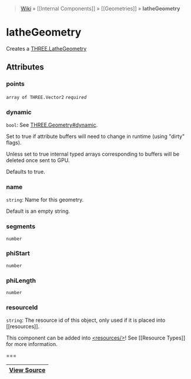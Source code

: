> [Wiki](Home) » [[Internal Components]] » [[Geometries]] » **latheGeometry**

# latheGeometry

Creates a [THREE.LatheGeometry](http://threejs.org/docs/#Reference/Extras.Geometries/LatheGeometry)

## Attributes
### points
``` array of THREE.Vector2 ``` *``` required ```*

### dynamic
``` bool ```: See [THREE.Geometry#dynamic](http://threejs.org/docs/#Reference/Core/Geometry.dynamic).

Set to true if attribute buffers will need to change in runtime (using "dirty" flags).

Unless set to true internal typed arrays corresponding to buffers will be deleted once sent to GPU.

Defaults to true.

### name
``` string ```: Name for this geometry.

Default is an empty string.

### segments
``` number ```

### phiStart
``` number ```

### phiLength
``` number ```

### resourceId
``` string ```: The resource id of this object, only used if it is placed into [[resources]].

This component can be added into [&lt;resources/&gt;](resources)! See [[Resource Types]] for more information.

===

|**[View Source](../blob/master/src/lib/descriptors/Geometry/LatheGeometryDescriptor.js)**|
 ---|
